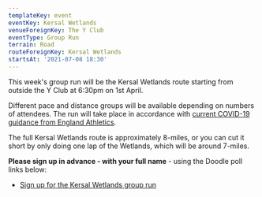 ```yaml
---
templateKey: event
eventKey: Kersal Wetlands
venueForeignKey: The Y Club
eventType: Group Run
terrain: Road
routeForeignKey: Kersal Wetlands
startsAt: '2021-07-08 18:30'
---
```

This week's group run will be the Kersal Wetlands route starting from 
outside the Y Club at 6:30pm on 1st April.

Different pace and distance groups will be available depending on 
numbers of attendees. The run will take place in accordance with [current COVID-19 
guidance from England Athletics](/about/coronavirus-group-running-guidance/).

The full Kersal Wetlands route is approximately 8-miles, or you can cut it
short by only doing one lap of the Wetlands, which will be around 7-miles. 

**Please sign up in advance - with your full name** - using the 
Doodle poll links below:

* [Sign up for the Kersal Wetlands group run](https://doodle.com/poll/twekt5qhh6ffaimd)
